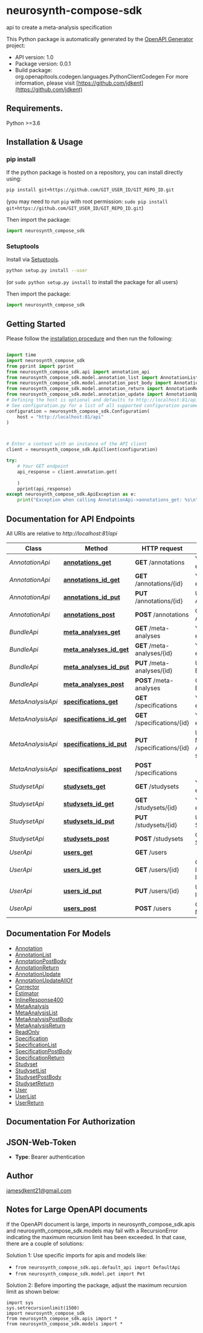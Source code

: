 # neurosynth-compose-sdk
api to create a meta-analysis specification

This Python package is automatically generated by the [OpenAPI Generator](https://openapi-generator.tech) project:

- API version: 1.0
- Package version: 0.0.1
- Build package: org.openapitools.codegen.languages.PythonClientCodegen
For more information, please visit [https://github.com/jdkent](https://github.com/jdkent)

## Requirements.

Python >=3.6

## Installation & Usage
### pip install

If the python package is hosted on a repository, you can install directly using:

```sh
pip install git+https://github.com/GIT_USER_ID/GIT_REPO_ID.git
```
(you may need to run `pip` with root permission: `sudo pip install git+https://github.com/GIT_USER_ID/GIT_REPO_ID.git`)

Then import the package:
```python
import neurosynth_compose_sdk
```

### Setuptools

Install via [Setuptools](http://pypi.python.org/pypi/setuptools).

```sh
python setup.py install --user
```
(or `sudo python setup.py install` to install the package for all users)

Then import the package:
```python
import neurosynth_compose_sdk
```

## Getting Started

Please follow the [installation procedure](#installation--usage) and then run the following:

```python

import time
import neurosynth_compose_sdk
from pprint import pprint
from neurosynth_compose_sdk.api import annotation_api
from neurosynth_compose_sdk.model.annotation_list import AnnotationList
from neurosynth_compose_sdk.model.annotation_post_body import AnnotationPostBody
from neurosynth_compose_sdk.model.annotation_return import AnnotationReturn
from neurosynth_compose_sdk.model.annotation_update import AnnotationUpdate
# Defining the host is optional and defaults to http://localhost:81/api
# See configuration.py for a list of all supported configuration parameters.
configuration = neurosynth_compose_sdk.Configuration(
    host = "http://localhost:81/api"
)



# Enter a context with an instance of the API client
client = neurosynth_compose_sdk.ApiClient(configuration)

try:
    # Your GET endpoint
    api_response = client.annotation.get(
    
    )
    pprint(api_response)
except neurosynth_compose_sdk.ApiException as e:
    print("Exception when calling AnnotationApi->annotations_get: %s\n" % e)
```

## Documentation for API Endpoints

All URIs are relative to *http://localhost:81/api*

Class | Method | HTTP request | Description
------------ | ------------- | ------------- | -------------
*AnnotationApi* | [**annotations_get**](docs/AnnotationApi.md#annotations_get) | **GET** /annotations | Your GET endpoint
*AnnotationApi* | [**annotations_id_get**](docs/AnnotationApi.md#annotations_id_get) | **GET** /annotations/{id} | Your GET endpoint
*AnnotationApi* | [**annotations_id_put**](docs/AnnotationApi.md#annotations_id_put) | **PUT** /annotations/{id} | Update Annotation
*AnnotationApi* | [**annotations_post**](docs/AnnotationApi.md#annotations_post) | **POST** /annotations | Create Annotation
*BundleApi* | [**meta_analyses_get**](docs/BundleApi.md#meta_analyses_get) | **GET** /meta-analyses | Your GET endpoint
*BundleApi* | [**meta_analyses_id_get**](docs/BundleApi.md#meta_analyses_id_get) | **GET** /meta-analyses/{id} | Your GET endpoint
*BundleApi* | [**meta_analyses_id_put**](docs/BundleApi.md#meta_analyses_id_put) | **PUT** /meta-analyses/{id} | Update Bundle
*BundleApi* | [**meta_analyses_post**](docs/BundleApi.md#meta_analyses_post) | **POST** /meta-analyses | Create Bundle
*MetaAnalysisApi* | [**specifications_get**](docs/MetaAnalysisApi.md#specifications_get) | **GET** /specifications | Your GET endpoint
*MetaAnalysisApi* | [**specifications_id_get**](docs/MetaAnalysisApi.md#specifications_id_get) | **GET** /specifications/{id} | Your GET endpoint
*MetaAnalysisApi* | [**specifications_id_put**](docs/MetaAnalysisApi.md#specifications_id_put) | **PUT** /specifications/{id} | Update Meta-Analysis specification
*MetaAnalysisApi* | [**specifications_post**](docs/MetaAnalysisApi.md#specifications_post) | **POST** /specifications | 
*StudysetApi* | [**studysets_get**](docs/StudysetApi.md#studysets_get) | **GET** /studysets | Your GET endpoint
*StudysetApi* | [**studysets_id_get**](docs/StudysetApi.md#studysets_id_get) | **GET** /studysets/{id} | Your GET endpoint
*StudysetApi* | [**studysets_id_put**](docs/StudysetApi.md#studysets_id_put) | **PUT** /studysets/{id} | Update Studyset
*StudysetApi* | [**studysets_post**](docs/StudysetApi.md#studysets_post) | **POST** /studysets | Create Studyset
*UserApi* | [**users_get**](docs/UserApi.md#users_get) | **GET** /users | 
*UserApi* | [**users_id_get**](docs/UserApi.md#users_id_get) | **GET** /users/{id} | Get User Info by User ID
*UserApi* | [**users_id_put**](docs/UserApi.md#users_id_put) | **PUT** /users/{id} | Update User Information
*UserApi* | [**users_post**](docs/UserApi.md#users_post) | **POST** /users | Create A New User


## Documentation For Models

 - [Annotation](docs/Annotation.md)
 - [AnnotationList](docs/AnnotationList.md)
 - [AnnotationPostBody](docs/AnnotationPostBody.md)
 - [AnnotationReturn](docs/AnnotationReturn.md)
 - [AnnotationUpdate](docs/AnnotationUpdate.md)
 - [AnnotationUpdateAllOf](docs/AnnotationUpdateAllOf.md)
 - [Corrector](docs/Corrector.md)
 - [Estimator](docs/Estimator.md)
 - [InlineResponse400](docs/InlineResponse400.md)
 - [MetaAnalysis](docs/MetaAnalysis.md)
 - [MetaAnalysisList](docs/MetaAnalysisList.md)
 - [MetaAnalysisPostBody](docs/MetaAnalysisPostBody.md)
 - [MetaAnalysisReturn](docs/MetaAnalysisReturn.md)
 - [ReadOnly](docs/ReadOnly.md)
 - [Specification](docs/Specification.md)
 - [SpecificationList](docs/SpecificationList.md)
 - [SpecificationPostBody](docs/SpecificationPostBody.md)
 - [SpecificationReturn](docs/SpecificationReturn.md)
 - [Studyset](docs/Studyset.md)
 - [StudysetList](docs/StudysetList.md)
 - [StudysetPostBody](docs/StudysetPostBody.md)
 - [StudysetReturn](docs/StudysetReturn.md)
 - [User](docs/User.md)
 - [UserList](docs/UserList.md)
 - [UserReturn](docs/UserReturn.md)


## Documentation For Authorization


## JSON-Web-Token

- **Type**: Bearer authentication


## Author

jamesdkent21@gmail.com


## Notes for Large OpenAPI documents
If the OpenAPI document is large, imports in neurosynth_compose_sdk.apis and neurosynth_compose_sdk.models may fail with a
RecursionError indicating the maximum recursion limit has been exceeded. In that case, there are a couple of solutions:

Solution 1:
Use specific imports for apis and models like:
- `from neurosynth_compose_sdk.api.default_api import DefaultApi`
- `from neurosynth_compose_sdk.model.pet import Pet`

Solution 2:
Before importing the package, adjust the maximum recursion limit as shown below:
```
import sys
sys.setrecursionlimit(1500)
import neurosynth_compose_sdk
from neurosynth_compose_sdk.apis import *
from neurosynth_compose_sdk.models import *
```

